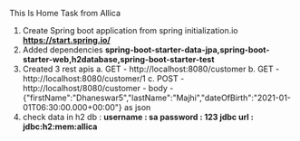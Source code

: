 This Is Home Task from Allica 

1. Create Spring boot application from spring initialization.io **https://start.spring.io/**
2. Added dependencies **spring-boot-starter-data-jpa,spring-boot-starter-web,h2database,spring-boot-starter-test**
3. Created 3 rest apis 
    a. GET  -  http://localhost:8080/customer 
    b. GET - http://localhost:8080/customer/1
    c. POST - http://localhost/8080/customer - body - {"firstName":"Dhaneswar5","lastName":"Majhi","dateOfBirth":"2021-01-01T06:30:00.000+00:00"} as json
4. check data in h2 db :
 **username : sa 
 password : 123
 jdbc url : jdbc:h2:mem:allica**
 
 